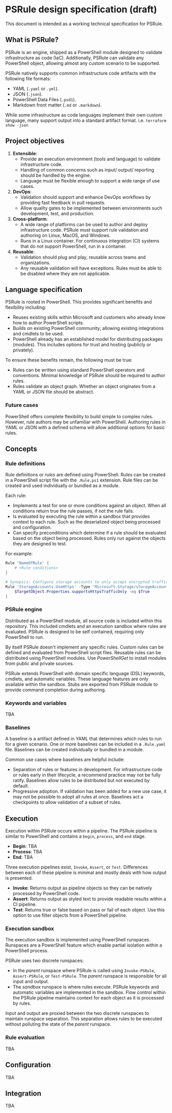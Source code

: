 # PSRule design specification (draft)

This document is intended as a working technical specification for PSRule.

## What is PSRule?

PSRule is an engine, shipped as a PowerShell module designed to validate infrastructure as code (IaC).
Additionally, PSRule can validate any PowerShell object, allowing almost any custom scenario to be supported.

PSRule natively supports common infrastructure code artifacts with the following file formats:

- YAML (`.yaml` or `.yml`).
- JSON (`.json`).
- PowerShell Data Files (`.psd1`).
- Markdown front matter (`.md` or `.markdown`).

While some infrastructure as code languages implement their own custom language,
many support output into a standard artifact format.
i.e. `terraform show -json`

## Project objectives

1. **Extensible**:
   - Provide an execution environment (tools and language) to validate infrastructure code.
   - Handling of common concerns such as input/ output/ reporting should be handled by the engine.
   - Language must be flexible enough to support a wide range of use cases.
2. **DevOps**:
   - Validation should support and enhance DevOps workflows by providing fast feedback in pull requests.
   - Allow quality gates to be implemented between environments such development, test, and production.
3. **Cross-platform**:
   - A wide range of platforms can be used to author and deploy infrastructure code.
PSRule must support rule validation and authoring on Linux, MacOS, and Windows.
   - Runs in a Linux container.
For continuous integration (CI) systems that do not support PowerShell, run in a container.
4. **Reusable**:
   - Validation should plug and play, reusable across teams and organizations.
   - Any reusable validation will have exceptions.
Rules must be able to be disabled where they are not applicable.

## Language specification

PSRule is rooted in PowerShell.
This provides significant benefits and flexibility including:

- Reuses existing skills within Microsoft and customers who already know how to author PowerShell scripts.
- Builds on existing PowerShell community; allowing existing integrations and cmdlets to be used.
- PowerShell already has an established model for distributing packages (modules).
This includes options for trust and hosting (publicly or privately).

To ensure these benefits remain, the following must be true:

- Rules can be written using standard PowerShell operators and conventions.
Minimal knowledge of PSRule should be required to author rules.
- Rules validate an object graph.
Whether an object originates from a YAML or JSON file should be abstract.

### Future cases

PowerShell offers complete flexibility to build simple to complex rules.
However, rule authors may be unfamiliar with PowerShell.
Authoring rules in YAML or JSON with a defined schema will allow additional options for basic rules.

## Concepts

### Rule definitions

Rule definitions or _rules_ are defined using PowerShell.
Rules can be created in a PowerShell script file with the `.Rule.ps1` extension.
Rule files can be created and used individually or bundled as a module.

Each rule:

- Implements a test for one or more conditions against an object.
When all conditions return true the rule passes, if not the rule fails.
- Is evaluated by executing the rule within a sandbox that provides context to each rule.
Such as the deserialized object being processed and configuration.
- Can specify preconditions which determine if a rule should be evaluated based on the object being processed.
Rules only run against the objects they are designed to test.

For example:

```powershell
Rule 'NameOfRule' {
    # <Rule conditions>
}
```

```powershell
# Synopsis: Configure storage accounts to only accept encrypted traffic i.e. HTTPS/SMB
Rule 'StorageAccounts.UseHttps' -Type 'Microsoft.Storage/storageAccounts' {
    $TargetObject.Properties.supportsHttpsTrafficOnly -eq $True
}
```

### PSRule engine

Distributed as a PowerShell module, all source code is included within this repository.
This included cmdlets and an execution sandbox where rules are evaluated.
PSRule is designed to be self contained, requiring only PowerShell to run.

By itself PSRule doesn't implement any specific rules.
Custom rules can be defined and evaluated from PowerShell script files.
Reusable rules can be distributed using PowerShell modules.
Use _PowerShellGet_ to install modules from public and private sources.

PSRule extends PowerShell with domain specific language (DSL) keywords, cmdlets, and automatic variables.
These language features are only available within the sandbox.
Stubs are exported from PSRule module to provide command completion during authoring.

### Keywords and variables

TBA

### Baselines

A baseline is a artifact defined in YAML that determines which rules to run for a given scenario.
One or more baselines can be included in a `.Rule.yaml` file.
Baselines can be created individually or bundled in a module.

Common use cases where baselines are helpful include:

- Separation of rules or features in development.
For infrastructure code or rules early in their lifecycle, a recommend practice may not be fully ratify.
Baselines allow rules to be distributed but not executed by default.
- Progressive adoption.
If validation has been added for a new use case, it may not be possible to adopt all rules at once.
Baselines act a checkpoints to allow validation of a subset of rules.

## Execution

Execution within PSRule occurs within a pipeline.
The PSRule pipeline is similar to PowerShell and contains a `begin`, `process`, and `end` stage.

- **Begin**: TBA
- **Process**: TBA
- **End**: TBA

Three execution pipelines exist, `Invoke`, `Assert`, or `Test`.
Differences between each of these pipeline is minimal and mostly deals with how output is presented.

- **Invoke**: Returns output as pipeline objects so they can be natively processed by PowerShell code.
- **Assert**: Returns output as styled text to provide readable results within a CI pipeline.
- **Test**: Returns true or false based on pass or fail of each object.
Use this option to use filter objects from a PowerShell pipeline.

### Execution sandbox

The execution sandbox is implemented using PowerShell runspaces.
Runspaces are a PowerShell feature which enable partial isolation within a PowerShell process.

PSRule uses two discrete runspaces:

- In the _parent_ runspace where PSRule is called using `Invoke-PSRule`, `Assert-PSRule`, or `Test-PSRule`.
The _parent_ runspace is responsible for all input and output.
- The _sandbox_ runspace is where rules execute.
PSRule keywords and automatic variables are implemented in the sandbox.
Flow control within the PSRule pipeline maintains context for each object as it is processed by rules.

Input and output are proxied between the two discrete runspaces to maintain runspace separation.
This separation allows rules to be executed without polluting the state of the _parent_ runspace.

### Rule evaluation

TBA

## Configuration

TBA

## Integration

TBA
